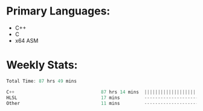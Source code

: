 # Primary Languages:
- C++
- C
- x64 ASM

# Weekly Stats:
<!--START_SECTION:waka-->

```C++
Total Time: 87 hrs 49 mins

C++                                87 hrs 14 mins  |||||||||||||||||||||||||   99.12 %
HLSL                               17 mins         -------------------------   00.33 %
Other                              11 mins         -------------------------   00.23 %
```

<!--END_SECTION:waka-->


